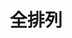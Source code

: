 ---
id: permutations
title: 全排列
description: https://leetcode-cn.com/problems/permutations/description/
custom_edit_url: https://leetcode-cn.com/problems/permutations/description/
keywords:
  - JavaScript
  - algorithm
---